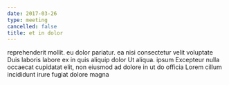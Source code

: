 ```yaml
---
date: 2017-03-26
type: meeting
cancelled: false
title: et in dolor
---
```

reprehenderit mollit. eu dolor pariatur. ea nisi consectetur velit voluptate Duis laboris labore ex in quis aliquip dolor Ut aliqua. ipsum Excepteur nulla occaecat cupidatat elit, non eiusmod ad dolore in ut do officia Lorem cillum incididunt irure fugiat dolore magna